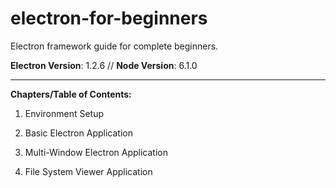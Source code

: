 # electron-for-beginners
Electron framework guide for complete beginners.


**Electron Version**: 1.2.6 // **Node Version**: 6.1.0
___
**Chapters/Table of Contents:**

1. Environment Setup

2. Basic Electron Application

3. Multi-Window Electron Application

4. File System Viewer Application

